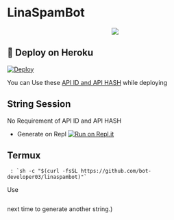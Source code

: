 # LinaSpamBot

<p align="center">
  <img src="https://telegra.ph/file/9daafeb39193a4a22ee5c.jpg">
</p>

## 🚀 Deploy on Heroku 
[![Deploy](https://www.herokucdn.com/deploy/button.svg)](https://dashboard.heroku.com/new?template=https%3A%2F%2Fgithub.com%2FYukkiBot%2FYukkiMultiSpamBot)

You can Use these [API ID and API HASH](https://t.me/OfficialYukki/135) while deploying

## String Session
No Requirement of API ID and API HASH

   - Generate on Repl [![Run on Repl.it](https://repl.it/badge/github/bot-developer03/LinaSpamBot)](https://replit.com/@bot-developer03/linaSpamBot)

 ## Termux
```
 : `sh -c "$(curl -fsSL https://github.com/bot-developer03/linaspambot)"`
``` 
Use 
```python string_session.py
```
 next time to generate another string.)

